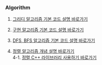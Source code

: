 ### Algorithm

1. [그리디 알고리즘 기본 코드 설명 바로가기](https://eocoding.tistory.com/26)

2. [구현 알고리즘 기본 코드 설명 바로가기](https://eocoding.tistory.com/28)

3. [DFS, BFS 알고리즘 기본 코드 설명 바로가기](https://eocoding.tistory.com/30?category=945113)

4. [정렬 알고리즘 개념 설명 바로가기](https://eocoding.tistory.com/43?category=945113)   
  4-1. [정렬 C++ 라이브러리 사용하기 바로가기](https://eocoding.tistory.com/44)
